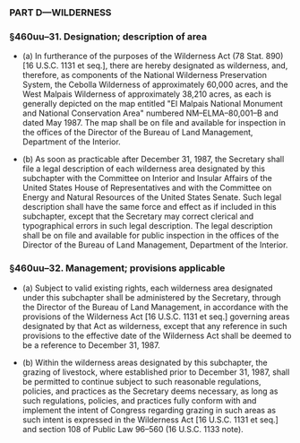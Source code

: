### PART D—WILDERNESS

### §460uu–31. Designation; description of area
* (a) In furtherance of the purposes of the Wilderness Act (78 Stat. 890) [16 U.S.C. 1131 et seq.], there are hereby designated as wilderness, and, therefore, as components of the National Wilderness Preservation System, the Cebolla Wilderness of approximately 60,000 acres, and the West Malpais Wilderness of approximately 38,210 acres, as each is generally depicted on the map entitled "El Malpais National Monument and National Conservation Area" numbered NM–ELMA–80,001–B and dated May 1987. The map shall be on file and available for inspection in the offices of the Director of the Bureau of Land Management, Department of the Interior.

* (b) As soon as practicable after December 31, 1987, the Secretary shall file a legal description of each wilderness area designated by this subchapter with the Committee on Interior and Insular Affairs of the United States House of Representatives and with the Committee on Energy and Natural Resources of the United States Senate. Such legal description shall have the same force and effect as if included in this subchapter, except that the Secretary may correct clerical and typographical errors in such legal description. The legal description shall be on file and available for public inspection in the offices of the Director of the Bureau of Land Management, Department of the Interior.

### §460uu–32. Management; provisions applicable
* (a) Subject to valid existing rights, each wilderness area designated under this subchapter shall be administered by the Secretary, through the Director of the Bureau of Land Management, in accordance with the provisions of the Wilderness Act [16 U.S.C. 1131 et seq.] governing areas designated by that Act as wilderness, except that any reference in such provisions to the effective date of the Wilderness Act shall be deemed to be a reference to December 31, 1987.

* (b) Within the wilderness areas designated by this subchapter, the grazing of livestock, where established prior to December 31, 1987, shall be permitted to continue subject to such reasonable regulations, policies, and practices as the Secretary deems necessary, as long as such regulations, policies, and practices fully conform with and implement the intent of Congress regarding grazing in such areas as such intent is expressed in the Wilderness Act [16 U.S.C. 1131 et seq.] and section 108 of Public Law 96–560 (16 U.S.C. 1133 note).